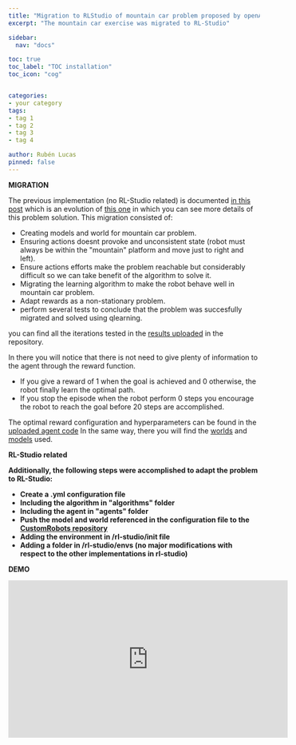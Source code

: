 ```yaml
---
title: "Migration to RLStudio of mountain car problem proposed by openAI-gym"
excerpt: "The mountain car exercise was migrated to RL-Studio"

sidebar:
  nav: "docs"

toc: true
toc_label: "TOC installation"
toc_icon: "cog"


categories:
- your category
tags:
- tag 1
- tag 2
- tag 3
- tag 4

author: Rubén Lucas
pinned: false
---
```

<strong>MIGRATION</strong>

The previous implementation (no RL-Studio related) is documented [in this post](https://roboticslaburjc.github.io/2020-phd-ruben-lucas/projects/2021-02-07-customized-mountainCar/) which is an evolution of [this one](https://roboticslaburjc.github.io/2020-phd-ruben-lucas/projects/2021-01-22-mountainCar_qlearning/) in which you can see more details of this problem solution.
This migration consisted of:
  -  Creating models and world for mountain car problem.
  -  Ensuring actions doesnt provoke and unconsistent state (robot must always be within the "mountain" platform and move just to right and left).
  -  Ensure actions efforts make the problem reachable but considerably difficult so we can take benefit of the algorithm to solve it.
  -  Migrating the learning algorithm to make the robot behave well in mountain car problem.
  -  Adapt rewards as a non-stationary problem.
  -  perform several tests to conclude that the problem was succesfully migrated and solved using qlearning.

you can find all the iterations tested in the [results uploaded](https://github.com/RoboticsLabURJC/2020-phd-ruben-lucas/tree/master/RL_Unibotics/RL-Studio/mountain_car) in the repository.

In there you will notice that there is not need to give plenty of information to the agent through the reward function.
   - If you give a reward of 1 when the goal is achieved and 0 otherwise, the robot finally learn the optimal path.
   - If you stop the episode when the robot perform 0 steps you encourage the robot to reach the goal before 20 steps are accomplished.

The optimal reward configuration and hyperparameters can be found in the [uploaded agent code](https://github.com/RoboticsLabURJC/2020-phd-ruben-lucas/tree/master/RL_Unibotics/RL-Studio/mountain_car/agents)
In the same way, there you will find the [worlds](https://github.com/RoboticsLabURJC/2020-phd-ruben-lucas/tree/master/RL_Unibotics/RL-Studio/mountain_car/world) and [models](https://github.com/RoboticsLabURJC/2020-phd-ruben-lucas/tree/master/RL_Unibotics/RL-Studio/mountain_car/model) used.

<strong>RL-Studio related<strong>

Additionally, the following steps were accomplished to adapt the problem to RL-Studio:
- Create a .yml configuration file
- Including the algorithm in "algorithms" folder
- Including the agent in "agents" folder
- Push the model and world referenced in the configuration file to the [CustomRobots repository](https://github.com/JdeRobot/CustomRobots)
- Adding the environment in /rl-studio/__init__ file
- Adding a folder in /rl-studio/envs (no major modifications with respect to the other implementations in rl-studio)

<strong>DEMO</strong>

<iframe width="560" height="315" src="https://www.youtube.com/embed/KZjDe6N-d0k" title="YouTube video player" frameborder="0" allow="accelerometer; autoplay; clipboard-write; encrypted-media; gyroscope; picture-in-picture" allowfullscreen></iframe>

